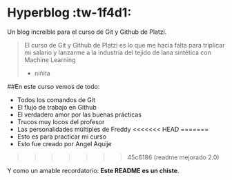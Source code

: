 # Hyperblog :tw-1f4d1:
Un blog increíble para el curso de Git y Github de Platzi.
>El curso de Git y Github de Platzi es lo que me hacia falta para triplicar mi salario y lanzarme a la industria del tejido de lana sintética con Machine Learning
> - niñita

##En este curso vemos de todo:

- Todos los comandos de Git
- El flujo de trabajo en Github
- El verdadero amor por las buenas prácticas
- Trucos muy locos del profesor
- Las personalidades múltiples de Freddy
<<<<<<< HEAD
=======
- Esto es para practicar mi curso
- Esto fue creado por Angel Aquije
>>>>>>> 45c6186 (readme mejorado 2.0)

Y como un amable recordatorio: **Este README es un chiste**.
